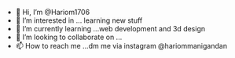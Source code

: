 - 👋 Hi, I’m @Hariom1706
- 👀 I’m interested in ... learning new stuff
- 🌱 I’m currently learning ...web development and 3d design
- 💞️ I’m looking to collaborate on ...
- 📫 How to reach me ...dm me via instagram @hariommanigandan

<!---
Hariom1706/Hariom1706 is a ✨ special ✨ repository because its `README.md` (this file) appears on your GitHub profile.
You can click the Preview link to take a look at your changes.
--->
